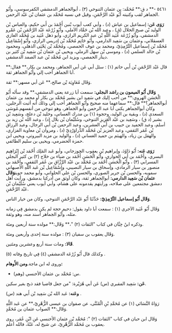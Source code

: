 ٥٤٦١ -** د ق:** مُحَمَّد: بن عثمان التنوخي (٣) ، أبوالجماهر الدمشقي الكفرسوسي، وأَبُو الجماهر لقب وكنيته أَبُو عَبْد الرَّحْمَنِ، وقيل في نسبه مُحَمَّد بن عثمان بْن عَبْد الرحمن.

**رَوَى عَن:** إسماعيل بن عياش (د) ، وأبي كعب أيوب بْنبن أَحْمَدَ بن أَبي حكيم، والعباس بْن الوليد بْن صبح الخلال (ق) ، وعبد الله بْن حَمَّاد الآملي، وأَبُو زُرْعَة عَبْد الرَّحْمَنِ بْن عَمْرو الدمشقي، وأَبُو زُرْعَة عُبَيد اللَّهِ بْن عبد الكريم الرازي، وأبو ذهل عُبَيد بن مُحَمَّد الغازي العسقلاني، وعثمان بن سَعِيد الدارمي، وأَبُو حَاتِم مُحَمَّد بْن إدريس الرازي، وأَبُو إِسْمَاعِيل مُحَمَّد بْن إسماعيل التِّرْمِذِيّ، ومحمد بن عوف الحمصي، ومُحَمَّد بْن يَحْيَى الذهلي، ومحمود بْن خالد السلمي (د) ، وموسى بْن سهل الرملي، ويحيى بْن عثمان بْن سَعِيد بْن كثير بن دينار الحمصي، ويزيد ابن مُحَمَّد بْن عبد الصمد الدمشقي.

قال عَبْد الرَّحْمَنِ بْن أَبي حاتم (١) : سئل أبي عَن أبي الجماهر، ومحمد بن بكار،** فقال:** أبا الجماهر أحب إلي وأَبُو الجماهر ثقة.

وَقَال مُعَاوِيَة بْن صالح،** عَن أبي مسهر:** ثقة.

**وَقَال أَبُو الميمون بن راشد البجلي:** سمعت أبا زرعة يعني الدمشقي،** وقد سأله أَبُو الْحَسَنِ الهروي:** من أحب إليك في سَعِيد ابن بشير مُحَمَّد بن بكار أو محمد بن عثمان أبوالجماهر؟** قال:** سماعهما منه صحيح وأَبُو الجماهر أحب إلي وذلك أنه أثبت الرجلين، وكان أبوالجماهر يكنى أبا عبد الرحمن وأبو الجماهر، وهو تنوخي من أنفسهم.مُوسَى السعدي (د) ، وبقية بن الوليد، وحجوة (١) بن مدرك الغساني، وخليد بْن دعلج، وسَعِيد بْن بشير (د ق) ، وسَعِيد بن عَبْد الْعَزِيزِ التنوخي، وسُلَيْمان بْن بلال (د) ، وعبد الله بْن زيد بن أسلم، وعبد الحميد بن حبيب بن أَبي العشرين، وعبد الرحمن بْن أَبي الرجال، وعبد الرزاق بْن عُمَر الثقفي، وعبد العزيز بْن مُحَمَّد الدَّراوَرْدِيّ (د) ، ومروان بْن معاوية الفزاري، والهقل بن زياد، والهيثم بن حميد الغساني (د) ، والوليد بن مزيد البيروتي، ويحيى ابن حمزة الحضرمي، ويحيى بن سليم الطائفي.

**رَوَى عَنه:** أَبُو دَاوُدَ، وإبراهيم بْن يعقوب الجوزجاني، وأبو عَبد المَلِك أَحْمَد بْن إِبْرَاهِيم البسري، وأَحْمَد بن أَبي الحواري، وأَبُو الْحَسَنِ أَحْمَد بن ضياء بن خلاج (٢) بن كثير البجلي المسرابي (٣) ، وأَبُو الْحَسَنِ أَحْمَد بن مُحَمَّد بن عَبْد الرَّزَّاقِ بن عُمَر الثقفي، وأَحْمَد بن منصور بن سيار الرمادي، وإسحاق بن سيار النصيبي، وإِسْمَاعِيل بْن عَبد اللَّهِ الأصبهاني سمويه، والحسن بْن جرير الصوري، والحسن بْن علي الحلواني، وأبو محمد حويت**وَقَال عثمان بْن سَعِيد الدارمي:** أبوالجماهر ثقة، وكان أوثق من أدركنا بدمشق، ورأيت أهل دمشق مجتمعين على صلاحه، ورأيتهم يقدمونه على هشام، وأبي أيوب يعني سُلَيْمان بْن عَبْد الرَّحْمَنِ.

**وَقَال أَبُو إسماعيل التِّرْمِذِيّ:** حَدَّثَنَا أَبُو عَبْد الرَّحْمَنِ التنوخي، وكان من خيار الناس.

وَقَال أَبُو عُبَيد الآجري (١) : سمعت أبا داود يقول: دحيم حجة لم يكن بدمشق فِي زمانه مثله، وأَبُو الجماهر أسند منه، وهو وثقة.

وذكره ابنُ حِبَّان في كتاب "الثقات (٢) "،** وَقَال:** مولده سنة أربعين ومئة.

وَقَال يعقوب بن سفيان (٣) : مولده سنة إحدى وأربعين ومئة.

**قَالا:** ومات سنة أربع وعشرين ومئتين.

وكذلك قال أَبُو زُرْعَة الدمشقي (٤) فِي تاريخ وفاته (٥) .

وروى له ابن ماجة.**ومن الأَوهام:**

- (وهم) س: مُحَمَّد بن عثمان الأخنسي.

**عَن:** سَعِيد المقبري (س) عَن أبي هُرَيْرة: "من جعل قاضيا فقد ذبح بغير سكين.

**وعَنه:** عَبد الله بْن سَعِيد بْن أَبي هند (س) .

رَوَاهُ النَّسَائي (١) عن مُحَمَّدِ بْنِ الْمُثَنَّى، عن صفوان بن عيسى الزُّهْرِيّ،** عن عَبد اللَّهِ وَقَال:** الصواب عثمان بن مُحَمَّدٍ.

وَقَال ابن حبان في كتاب "الثقات (٢) ": مُحَمَّد بْن عثمان الأخنسي عَنِ ابْنِ عُمَر، روى يعقوب بن مُحَمَّد الزُّهْرِيّ، عن شيخ له، عَنْهُ، فالله أعلم.